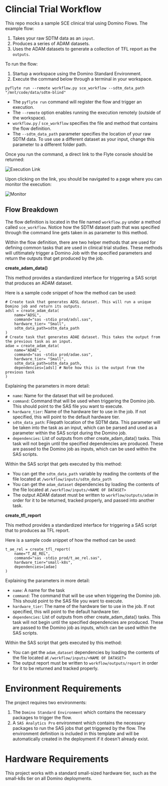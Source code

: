 # Clincial Trial Workflow

This repo mocks a sample SCE clinical trial using Domino Flows. The example flow:

1. Takes your raw SDTM data as an `input`.
2. Produces a series of ADAM datasets.
3. Uses the ADAM datasets to generate a collection of TFL report as the `outputs`.

To run the flow:

1. Startup a workspace using the Domino Standard Environment.
2. Execute the command below through a terminal in your workspace.

```
pyflyte run --remote workflow.py sce_workflow --sdtm_data_path "/mnt/code/data/sdtm-blind"
```
- The `pyflyte run` command will register the flow and trigger an execution.
- The `--remote` option enables running the execution remotely (outside of the workspace).
- `workflow.py` / `sce_workflow` specifies the file and method that contains the flow definition.
- The `--sdtm_data_path` parameter specifies the location of your raw SDTM data. To use use a different dataset as your input, change this parameter to a different folder path.

Once you run the command, a direct link to the Flyte console should be returned:

![Execution Link](https://github.com/dominodatalab/domino-sce-flows/blob/b45fde19fe69246d2d54985ef4f5c6c6772eed07/screenshots/execution-link.png)

Upon clicking on the link, you should be navigated to a page where you can monitor the execution:

![Monitor](https://github.com/dominodatalab/domino-sce-flows/blob/b45fde19fe69246d2d54985ef4f5c6c6772eed07/screenshots/monitor.png)

## Flow Breakdown

The flow definition is located in the file named `workflow.py` under a method called `sce_workflow`. Notice how the SDTM dataset path that was specified through the command line gets taken in as parameter to this method.

Within the flow definition, there are two helper methods that are used for defining common tasks that are used in clinical trial studies. These methods will utltimately trigger a Domino Job with the specified parameters and return the outputs that get produced by the job.  

**create_adam_data()**

This method provides a standardized interface for triggering a SAS script that produces an ADAM dataset. 

Here is a sample code snippet of how the method can be used:

```
# Create task that generates ADSL dataset. This will run a unique Domino job and return its outputs.
adsl = create_adam_data(
    name="ADSL", 
    command="sas -stdio prod/adsl.sas",
    hardware_tier= "Small", 
    sdtm_data_path=sdtm_data_path 
)
# Create task that generates ADAE dataset. This takes the output from the previous task as an input.
adae = create_adam_data(
    name="ADAE", 
    command="sas -stdio prod/adae.sas", 
    hardware_tier= "Small",
    sdtm_data_path=sdtm_data_path, 
    dependencies=[adsl] # Note how this is the output from the previous task
)
```
Explaining the parameters in more detail:

- `name`: Name for the dataset that will be produced.
- `command`: Command that will be used when triggering the Domino job. This should point to the SAS file you want to execute.
- `hardware_tier`: Name of the hardware tier to use in the job. If not specified, this will point to the default hardware tier.
- `sdtm_data_path`: Filepath location of the SDTM data. This parameter will be taken into the task as an input, which can be parsed and used as a parameter within the SAS script during the Domino job.
- `dependencies`: List of outputs from other create_adam_data() tasks. This task will not begin until the specified dependencies are produced. These are passed to the Domino job as inputs, which can be used within the SAS scripts.

Within the SAS script that gets executed by this method:

- You can get the `sdtm_data_path` variable by reading the contents of the file located at `/workflow/inputs/sdtm_data_path`
- You can get the `adam_dataset` dependencies by loading the contents of the file located at `/workflow/inputs/<NAME OF DATASET>`
- The output ADAM dataset must be written to `workflow/outputs/adam` in order for it to be returned, tracked properly, and passed into another task.

**create_tfl_report**

This method provides a standardized interface for triggering a SAS script that to produces aa TFL report. 

Here is a sample code snippet of how the method can be used:

```
t_ae_rel = create_tfl_report(
    name="T_AE_REL", 
    command="sas -stdio prod/t_ae_rel.sas", 
    hardware_tier="small-k8s",
    dependencies=[adae]
)
```
Explaining the parameters in more detail:

- `name`: A name for the task
- `command`: The command that will be use when triggering the Domino job. This should point to the SAS file you want to execute.
- `hardware_tier`: The name of the hardware tier to use in the job. If not specified, this will point to the default hardware tier.
- `dependencies`: List of outputs from other create_adam_data() tasks. This task will not begin until the specified dependencies are produced. These are passed to the Domino job as inputs, which can be used within the SAS scripts.

Within the SAS script that gets executed by this method:

- You can get the `adam_dataset` dependencies by loading the contents of the file located at `/workflow/inputs/<NAME OF DATASET>`
- The output report must be written to `workflow/outputs/report` in order for it to be returned and tracked properly.

# Environment Requirements

The project requires two environments:

1. The `Domino Standard Environment` which contains the necessary packages to trigger the flow.
2. A `SAS Analytics Pro` environment which contains the necessary packages to run the SAS jobs that get triggered by the flow. The environment definition is included in this template and will be automatically created in the deployment if it doesn't already exist.

# Hardware Requirements

This project works with a standard small-sized hardware tier, such as the small-k8s tier on all Domino deployments.
